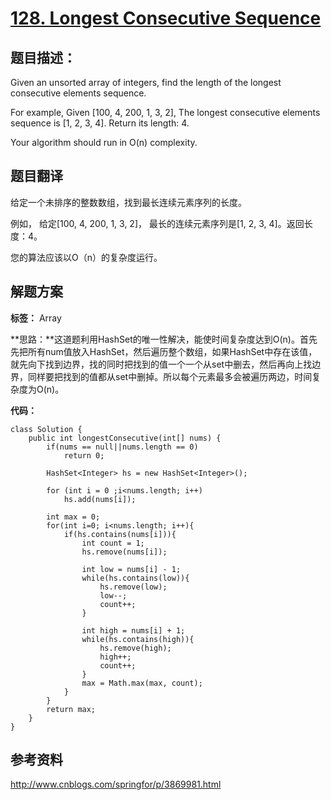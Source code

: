 # [128. Longest Consecutive Sequence](https://leetcode.com/problems/longest-consecutive-sequence/description/)

## 题目描述：

Given an unsorted array of integers, find the length of the longest consecutive elements sequence.

For example,
Given [100, 4, 200, 1, 3, 2],
The longest consecutive elements sequence is [1, 2, 3, 4]. Return its length: 4.

Your algorithm should run in O(n) complexity.

## 题目翻译

给定一个未排序的整数数组，找到最长连续元素序列的长度。

例如，
给定[100, 4, 200, 1, 3, 2]，
最长的连续元素序列是[1, 2, 3, 4]。返回长度：4。

您的算法应该以O（n）的复杂度运行。

## 解题方案

**标签：** Array

**思路：**这道题利用HashSet的唯一性解决，能使时间复杂度达到O(n)。首先先把所有num值放入HashSet，然后遍历整个数组，如果HashSet中存在该值，就先向下找到边界，找的同时把找到的值一个一个从set中删去，然后再向上找边界，同样要把找到的值都从set中删掉。所以每个元素最多会被遍历两边，时间复杂度为O(n)。

**代码：**

```
class Solution {
    public int longestConsecutive(int[] nums) {
        if(nums == null||nums.length == 0)
            return 0;
        
        HashSet<Integer> hs = new HashSet<Integer>();  
        
        for (int i = 0 ;i<nums.length; i++)   
            hs.add(nums[i]);  
         
        int max = 0;  
        for(int i=0; i<nums.length; i++){  
            if(hs.contains(nums[i])){
                int count = 1;  
                hs.remove(nums[i]);
                
                int low = nums[i] - 1; 
                while(hs.contains(low)){  
                    hs.remove(low);  
                    low--;  
                    count++;  
                }
                
                int high = nums[i] + 1;  
                while(hs.contains(high)){  
                    hs.remove(high);  
                    high++;  
                    count++;  
                }  
                max = Math.max(max, count);  
            }  
        }  
        return max;  
    }
}
```

## 参考资料

http://www.cnblogs.com/springfor/p/3869981.html